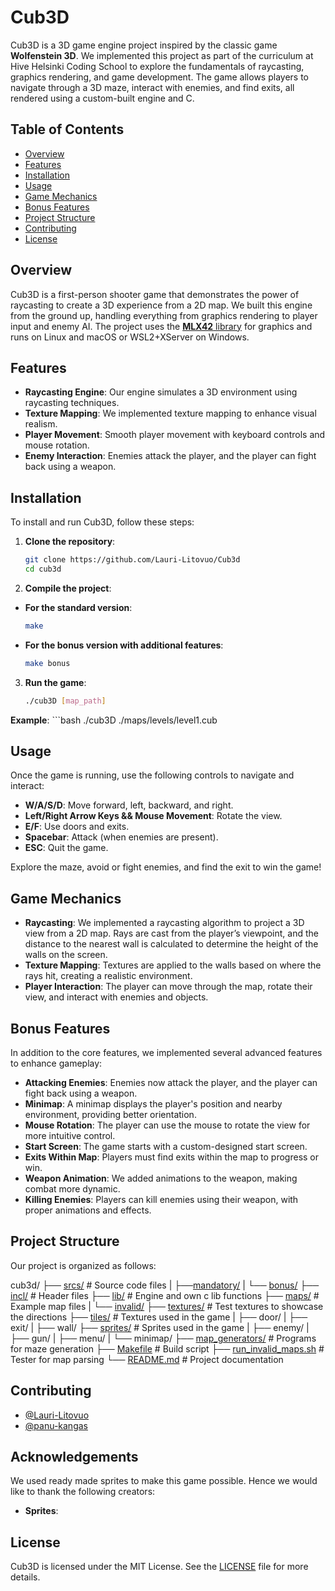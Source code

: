 # Cub3D

Cub3D is a 3D game engine project inspired by the classic game **Wolfenstein 3D**. We implemented this project as part of the curriculum at Hive Helsinki Coding School to explore the fundamentals of raycasting, graphics rendering, and game development. The game allows players to navigate through a 3D maze, interact with enemies, and find exits, all rendered using a custom-built engine and C.

## Table of Contents
- [Overview](#overview)
- [Features](#features)
- [Installation](#installation)
- [Usage](#usage)
- [Game Mechanics](#game-mechanics)
- [Bonus Features](#bonus-features)
- [Project Structure](#project-structure)
- [Contributing](#contributing)
- [License](#license)

## Overview

Cub3D is a first-person shooter game that demonstrates the power of raycasting to create a 3D experience from a 2D map. We built this engine from the ground up, handling everything from graphics rendering to player input and enemy AI. The project uses the [**MLX42** library](https://github.com/codam-coding-college/MLX42) for graphics and runs on Linux and macOS or WSL2+XServer on Windows.

## Features

- **Raycasting Engine**: Our engine simulates a 3D environment using raycasting techniques.
- **Texture Mapping**: We implemented texture mapping to enhance visual realism.
- **Player Movement**: Smooth player movement with keyboard controls and mouse rotation.
- **Enemy Interaction**: Enemies attack the player, and the player can fight back using a weapon.

## Installation

To install and run Cub3D, follow these steps:

1. **Clone the repository**:
   ```bash
   git clone https://github.com/Lauri-Litovuo/Cub3d
   cd cub3d
2. **Compile the project**:
- **For the standard version**:
   ```bash
   make
- **For the bonus version with additional features**:
   ```bash
   make bonus
3. **Run the game**:
   ```bash
   ./cub3D [map_path]
**Example**:
	```bash
	./cub3D ./maps/levels/level1.cub

## Usage

Once the game is running, use the following controls to navigate and interact:

- **W/A/S/D**: Move forward, left, backward, and right.
- **Left/Right Arrow Keys && Mouse Movement**: Rotate the view.
- **E/F**: Use doors and exits.
- **Spacebar**: Attack (when enemies are present).
- **ESC**: Quit the game.

Explore the maze, avoid or fight enemies, and find the exit to win the game!

## Game Mechanics

- **Raycasting**: We implemented a raycasting algorithm to project a 3D view from a 2D map. Rays are cast from the player’s viewpoint, and the distance to the nearest wall is calculated to determine the height of the walls on the screen.
- **Texture Mapping**: Textures are applied to the walls based on where the rays hit, creating a realistic environment.
- **Player Interaction**: The player can move through the map, rotate their view, and interact with enemies and objects.

## Bonus Features

In addition to the core features, we implemented several advanced features to enhance gameplay:

- **Attacking Enemies**: Enemies now attack the player, and the player can fight back using a weapon.
- **Minimap**: A minimap displays the player's position and nearby environment, providing better orientation.
- **Mouse Rotation**: The player can use the mouse to rotate the view for more intuitive control.
- **Start Screen**: The game starts with a custom-designed start screen.
- **Exits Within Map**: Players must find exits within the map to progress or win.
- **Weapon Animation**: We added animations to the weapon, making combat more dynamic.
- **Killing Enemies**: Players can kill enemies using their weapon, with proper animations and effects.

## Project Structure

Our project is organized as follows:

cub3d/
├── [srcs/](./srcs/) # Source code files
|	├──[mandatory/](./srcs/mandatory/)
|	└── [bonus/](./srcs/bonus/)
├── [incl/](./incl/) # Header files
├── [lib/](./lib/) # Engine and own c lib functions
├── [maps/](./maps/) # Example map files
|	└── [invalid/](./maps/invalid/)
├── [textures/](./textures/) # Test textures to showcase the directions
├── [tiles/](./tiles/) # Textures used in the game
|	├── door/
|	├── exit/
|	├── wall/
├── [sprites/](./sprites/) # Sprites used in the game
|	├── enemy/
|	├── gun/
|	├── menu/
|	└── minimap/
├── [map_generators/](./map_generators/) # Programs for maze generation
├── [Makefile](./Makefile) # Build script
├── [run_invalid_maps.sh](./run_invalid_maps.sh) # Tester for map parsing
└── [README.md](./README.md) # Project documentation

## Contributing

- [@Lauri-Litovuo](https://github.com/Lauri-Litovuo)
- [@panu-kangas](https://github.com/panu-kangas)

## Acknowledgements
We used ready made sprites to make this game possible. Hence we would like to thank the following creators:
- **Sprites**:


## License

Cub3D is licensed under the MIT License. See the [LICENSE](LICENSE) file for more details.
